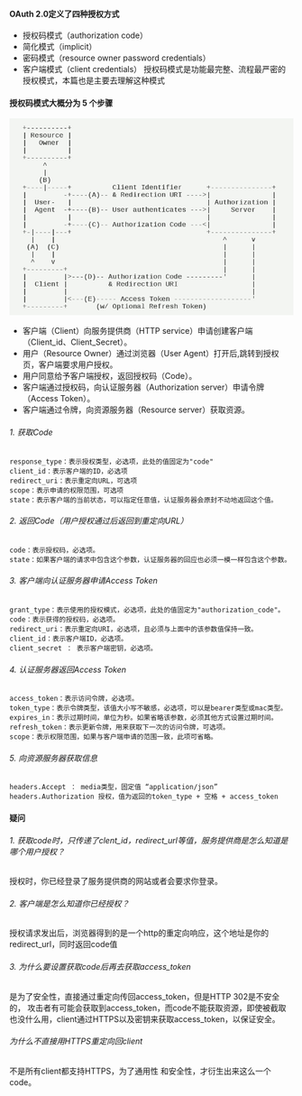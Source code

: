 #### OAuth 2.0定义了四种授权方式
- 授权码模式（authorization code） 
- 简化模式（implicit）
- 密码模式（resource owner password credentials）
- 客户端模式（client credentials）
授权码模式是功能最完整、流程最严密的授权模式，本篇也是主要去理解这种模式

#### 授权码模式大概分为 5 个步骤
![image](https://raw.githubusercontent.com/SexyPhoenix/Blog/master/static/Laravel/12.png)
- 客户端（Client）向服务提供商（HTTP service）申请创建客户端（Client_id、Client_Secret）。
- 用户（Resource Owner）通过浏览器（User Agent）打开后,跳转到授权页，客户端要求用户授权。
- 用户同意给予客户端授权，返回授权码（Code）。
- 客户端通过授权码，向认证服务器（Authorization server）申请令牌（Access Token）。
- 客户端通过令牌，向资源服务器（Resource server）获取资源。

###### 1. 获取Code
```
response_type：表示授权类型，必选项，此处的值固定为"code"
client_id：表示客户端的ID，必选项
redirect_uri：表示重定向URL，可选项
scope：表示申请的权限范围，可选项
state：表示客户端的当前状态，可以指定任意值，认证服务器会原封不动地返回这个值。
```
###### 2. 返回Code（用户授权通过后返回到重定向URL）
```
code：表示授权码，必选项。
state：如果客户端的请求中包含这个参数，认证服务器的回应也必须一模一样包含这个参数。
```
######  3. 客户端向认证服务器申请Access Token
```
grant_type：表示使用的授权模式，必选项，此处的值固定为"authorization_code"。
code：表示获得的授权码，必选项。
redirect_uri：表示重定向URI，必选项，且必须与上面中的该参数值保持一致。
client_id：表示客户端ID，必选项。
client_secret ： 表示客户端密钥，必选项。
```
###### 4. 认证服务器返回Access Token
```
access_token：表示访问令牌，必选项。
token_type：表示令牌类型，该值大小写不敏感，必选项，可以是bearer类型或mac类型。
expires_in：表示过期时间，单位为秒。如果省略该参数，必须其他方式设置过期时间。
refresh_token：表示更新令牌，用来获取下一次的访问令牌，可选项。
scope：表示权限范围，如果与客户端申请的范围一致，此项可省略。
```
###### 5. 向资源服务器获取信息
```
headers.Accept ： media类型，固定值 “application/json”
headers.Authorization 授权，值为返回的token_type + 空格 + access_token
```
#### 疑问
###### 1. 获取code时，只传递了clent_id，redirect_url等值，服务提供商是怎么知道是哪个用户授权？
 授权时，你已经登录了服务提供商的网站或者会要求你登录。

###### 2. 客户端是怎么知道你已经授权？
 授权请求发出后，浏览器得到的是一个http的重定向响应，这个地址是你的redirect_url，同时返回code值

###### 3. 为什么要设置获取code后再去获取access_token
 是为了安全性，直接通过重定向传回access_token，但是HTTP 302是不安全的， 攻击者有可能会获取到access_token，而code不能获取资源，即使被截取也没什么用，client通过HTTPS以及密钥来获取access_token，以保证安全。

###### 为什么不直接用HTTPS重定向回client 
不是所有client都支持HTTPS，为了通用性 和安全性，才衍生出来这么一个code。







